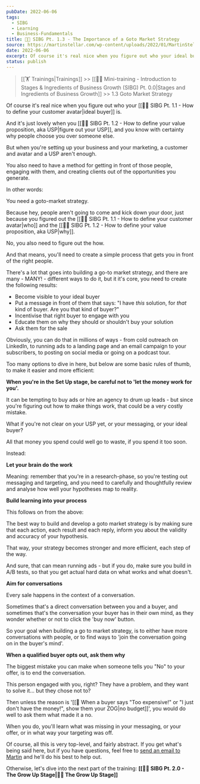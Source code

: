 ```yaml
---
pubDate: 2022-06-06
tags:
  - SIBG
  - Learning
  - Business-Fundamentals
title: 👨‍🎓 SIBG Pt. 1.3 - The Importance of a Goto Market Strategy
source: https://martinstellar.com/wp-content/uploads/2022/01/MartinStellar_Coaching_Illustrations-Mini-training_GrowthStagesAndIngredients_GotoMarket-Strateg.jpeg
date: 2022-06-06
excerpt: Of course it's real nice when you figure out who your ideal buyer is.And it's just lovely when you figure out your USP, and you know with certainty why people choose you over someone else.But when you're setting up your business
status: publish
---
```


>[[🏋️ Trainings|Trainings]] >> [[👨‍🎓 Mini-training - Introduction to Stages & Ingredients of Business Growth (SIBG) Pt. 0.0|Stages and Ingredients of Business Growth]] >> 1.3 Goto Market Strategy

Of course it's real nice when you figure out who your [[👨‍🎓 SIBG Pt. 1.1 - How to define your customer avatar|ideal buyer]] is.

And it's just lovely when you [[👨‍🎓 SIBG Pt. 1.2 - How to define your value proposition, aka USP|figure out your USP]], and you know with certainty why people choose you over someone else.

But when you're setting up your business and your marketing, a customer and avatar and a USP aren't enough.

You also need to have a method for getting in front of those people, engaging with them, and creating clients out of the opportunities you generate.

In other words:

You need a goto-market strategy.

Because hey, people aren't going to come and kick down your door, just because you figured out the [[👨‍🎓 SIBG Pt. 1.1 - How to define your customer avatar|who]] and the [[👨‍🎓 SIBG Pt. 1.2 - How to define your value proposition, aka USP|why]].

No, you also need to figure out the how.

And that means, you'll need to create a simple process that gets you in front of the right people.

There's a lot that goes into building a go-to market strategy, and there are many - MANY! - different ways to do it, but it it's core, you need to create the following results:

- Become visible to your ideal buyer
- Put a message in front of them that says: "I have *this* solution, for *that* kind of buyer. Are you that kind of buyer?"
- Incentivise that right buyer to engage with you
- Educate them on why they should or shouldn't buy your solution
- Ask them for the sale

Obviously, you can do that in millions of ways - from cold outreach on LinkedIn, to running ads to a landing page and an email campaign to your subscribers, to posting on social media or going on a podcast tour.

Too many options to dive in here, but below are some basic rules of thumb, to make it easier and more efficient:

**When you're in the Set Up stage, be careful not to 'let the money work for you'.**

It can be tempting to buy ads or hire an agency to drum up leads - but since you're figuring out how to make things work, that could be a very costly mistake.

What if you're not clear on your USP yet, or your messaging, or your ideal buyer?

All that money you spend could well go to waste, if you spend it too soon.

Instead:

**Let your brain do the work**

Meaning: remember that you're in a research-phase, so you're testing out messaging and targeting, and you need to carefully and thoughtfully review and analyse how well your hypotheses map to reality.

**Build learning into your process**

This follows on from the above:

The best way to build and develop a goto market strategy is by making sure that each action, each result and each reply, inform you about the validity and accuracy of your hypothesis.

That way, your strategy becomes stronger and more efficient, each step of the way.

And sure, that can mean running ads - but if you do, make sure you build in A/B tests, so that you get actual hard data on what works and what doesn't.

**Aim for conversations**

Every sale happens in the context of a conversation.

Sometimes that's a direct conversation between you and a buyer, and sometimes that's the conversation your buyer has in their own mind, as they wonder whether or not to click the 'buy now' button.

So your goal when building a go to market strategy, is to either have more conversations with people, or to find ways to 'join the conversation going on in the buyer's mind'.

**When a qualified buyer opts out, ask them why**

The biggest mistake you can make when someone tells you "No" to your offer, is to end the conversation.

This person engaged with you, right? They have a problem, and they want to solve it... but they chose not to?

Then unless the reason is '[[📄 When a buyer says "Too expensive!" or "I just don't have the money!", show them your ZOG|no budget]]', you would do well to ask them what made it a no.

When you do, you'll learn what was missing in your messaging, or your offer, or in what way your targeting was off.

Of course, all this is very top-level, and fairly abstract. If you get what's being said here, but if you have questions, feel free to [send an email to Martin](mailto:sfc@martinstellar.com) and he'll do his best to help out.

Otherwise, let's dive into the next part of the training: **[[👨‍🎓 SIBG Pt. 2.0 - The Grow Up Stage|🧑‍🎓 The Grow Up Stage]]**